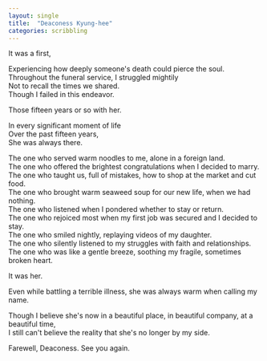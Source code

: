 ```yaml
---
layout: single
title:  "Deaconess Kyung-hee"
categories: scribbling
---
```


It was a first,

Experiencing how deeply someone's death could pierce the soul.\
Throughout the funeral service, I struggled mightily\
Not to recall the times we shared.\
Though I failed in this endeavor.

Those fifteen years or so with her.

In every significant moment of life\
Over the past fifteen years,\
She was always there.

The one who served warm noodles to me, alone in a foreign land.\
The one who offered the brightest congratulations when I decided to marry.\
The one who taught us, full of mistakes, how to shop at the market and cut food.\
The one who brought warm seaweed soup for our new life, when we had nothing.\
The one who listened when I pondered whether to stay or return.\
The one who rejoiced most when my first job was secured and I decided to stay.\
The one who smiled nightly, replaying videos of my daughter.\
The one who silently listened to my struggles with faith and relationships.\
The one who was like a gentle breeze, soothing my fragile, sometimes broken heart.

It was her.

Even while battling a terrible illness, she was always warm when calling my name.

Though I believe she's now in a beautiful place, in beautiful company, at a beautiful time,\
I still can't believe the reality that she's no longer by my side.

Farewell, Deaconess. See you again.